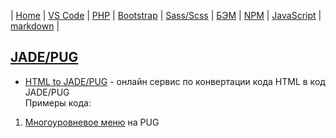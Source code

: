 | [Home](../README.md) | 
[VS Code](VSCode.md) | 
[PHP](PHP.md) | 
[Bootstrap](Bootstrap.md) | 
[Sass/Scss](Sass.md) | 
[БЭМ](БЭМ.md) | 
[NPM](NPM.md) | 
[JavaScript](JavaScript.md) | 
[markdown](markdown.md) |

## [JADE/PUG][jp]  
  - [HTML to JADE/PUG][jp_1] - онлайн сервис по конвертации кода HTML в код JADE/PUG  
  Примеры кода:  
   1. [Многоуровневое меню][jp_2] на PUG  

[jp]: https://pugjs.org/api/getting-started.html "PUG"
[jp_1]: https://html2jade.org/ "HTML to JADE/PUG"
[jp_2]: https://toster.ru/q/345616 "toster.ru"